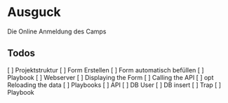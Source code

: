 # Ausguck

Die Online Anmeldung des Camps

## Todos

[ ] Projektstruktur
[ ] Form Erstellen
[ ] Form automatisch befüllen
    [ ] Playbook
[ ] Webserver
    [ ] Displaying the Form
    [ ] Calling the API
    [ ] opt Reloading the data
    [ ] Playbooks
[ ] API
    [ ] DB User
    [ ] DB insert
    [ ] Trap
    [ ] Playbook